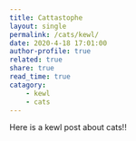 ```yaml
---
title: Cattastophe
layout: single
permalink: /cats/kewl/
date: 2020-4-18 17:01:00 
author-profile: true
related: true
share: true
read_time: true
catagory:
    - kewl
    - cats
---
```


Here is a kewl post about cats!!
